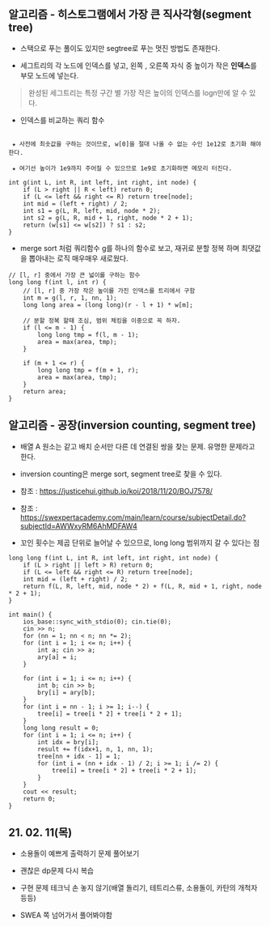 ## 알고리즘 - 히스토그램에서 가장 큰 직사각형(segment tree)

 - 스택으로 푸는 풀이도 있지만 segtree로 푸는 멋진 방법도 존재한다.

 - 세그트리의 각 노드에 인덱스를 넣고, 왼쪽 , 오른쪽 자식 중 높이가 작은 **인덱스**를 부모 노드에 넣는다.

 > 완성된 세그트리는 특정 구간 별 가장 작은 높이의 인덱스를 logn만에 알 수 있다.

 - 인덱스를 비교하는 쿼리 함수

```

 ★ 사전에 최솟값을 구하는 것이므로, w[0]을 절대 나올 수 없는 수인 1e12로 초기화 해야 한다.

 ★ 여기선 높이가 1e9까지 주어질 수 있으므로 1e9로 초기화하면 메모리 터진다.

int g(int L, int R, int left, int right, int node) {
	if (L > right || R < left) return 0;
	if (L <= left && right <= R) return tree[node];
	int mid = (left + right) / 2;
	int s1 = g(L, R, left, mid, node * 2);
	int s2 = g(L, R, mid + 1, right, node * 2 + 1);
	return (w[s1] <= w[s2]) ? s1 : s2;
}
```

 - merge sort 처럼 쿼리함수 g를 하나의 함수로 보고, 재귀로 분할 정복 하며 최댓값을 뽑아내는 로직 매우매우 새로웠다.


```
// [l, r] 중에서 가장 큰 넓이를 구하는 함수
long long f(int l, int r) {
	// [l, r] 중 가장 작은 높이를 가진 인덱스를 트리에서 구함
	int m = g(l, r, 1, nn, 1);
	long long area = (long long)(r - l + 1) * w[m];

	// 분할 정복 할때 조심, 범위 체킹을 이중으로 꼭 하자.
	if (l <= m - 1) {
		long long tmp = f(l, m - 1);
		area = max(area, tmp);
	}

	if (m + 1 <= r) {
		long long tmp = f(m + 1, r);
		area = max(area, tmp);
	}
	return area;
}
```

## 알고리즘 - 공장(inversion counting, segment tree)

 - 배열 A 원소는 같고 배치 순서만 다른 데 연결된 쌍을 찾는 문제. 유명한 문제라고 한다.

 - inversion counting은 merge sort, segment tree로 찾을 수 있다.

 - 참조 : https://justicehui.github.io/koi/2018/11/20/BOJ7578/
 - 참조 : https://swexpertacademy.com/main/learn/course/subjectDetail.do?subjectId=AWWxyRM6AhMDFAW4

 - 꼬인 횟수는 제곱 단위로 늘어날 수 있으므로, long long 범위까지 갈 수 있다는 점

```
long long f(int L, int R, int left, int right, int node) {
	if (L > right || left > R) return 0;
	if (L <= left && right <= R) return tree[node];
	int mid = (left + right) / 2;
	return f(L, R, left, mid, node * 2) + f(L, R, mid + 1, right, node * 2 + 1);
}

int main() {
	ios_base::sync_with_stdio(0); cin.tie(0);
	cin >> n;
	for (nn = 1; nn < n; nn *= 2);
	for (int i = 1; i <= n; i++) {
		int a; cin >> a;
		ary[a] = i;
	}
	
	for (int i = 1; i <= n; i++) {
		int b; cin >> b;
		bry[i] = ary[b];
	}
	for (int i = nn - 1; i >= 1; i--) {
		tree[i] = tree[i * 2] + tree[i * 2 + 1];
	}
	long long result = 0;
	for (int i = 1; i <= n; i++) {
		int idx = bry[i];
		result += f(idx+1, n, 1, nn, 1);
		tree[nn + idx - 1] = 1;
		for (int i = (nn + idx - 1) / 2; i >= 1; i /= 2) {
			tree[i] = tree[i * 2] + tree[i * 2 + 1];
		}
	}
	cout << result;
	return 0;
}
```

## 21. 02. 11(목)

 - 소용돌이 예쁘게 출력하기 문제 풀어보기

 - 괜찮은 dp문제 다시 복습

 - 구현 문제 테크닉 손 놓지 않기(배열 돌리기, 테트리스류, 소용돌이, 카탄의 개척자 등등)

 - SWEA 쪽 넘어가서 풀어봐야함